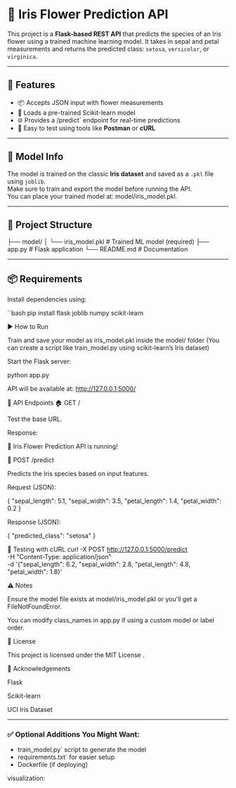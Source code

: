 # 🌸 Iris Flower Prediction API

This project is a **Flask-based REST API** that predicts the species of an Iris flower using a trained machine learning model. It takes in sepal and petal measurements and returns the predicted class: `setosa`, `versicolor`, or `virginica`.

---

## 🚀 Features

- 📦 Accepts JSON input with flower measurements
- 🧠 Loads a pre-trained Scikit-learn model
- 🌐 Provides a /predict` endpoint for real-time predictions
- 🔄 Easy to test using tools like **Postman** or **cURL**

---

## 🧠 Model Info

The model is trained on the classic **Iris dataset** and saved as a `.pkl` file using `joblib`.  
Make sure to train and export the model before running the API.  
You can place your trained model at: model/iris_model.pkl.

---

## 📁 Project Structure


├── model/
│ └── iris_model.pkl # Trained ML model (required)
├── app.py # Flask application
└── README.md # Documentation


---

## 📦 Requirements

Install dependencies using:

``bash
pip install flask joblib numpy scikit-learn

▶️ How to Run

Train and save your model as iris_model.pkl inside the model/ folder
(You can create a script like train_model.py using scikit-learn’s Iris dataset)

Start the Flask server:

python app.py


API will be available at: http://127.0.0.1:5000/

📨 API Endpoints
🏠 GET /

Test the base URL.

Response:

🌸 Iris Flower Prediction API is running!

🔮 POST /predict

Predicts the Iris species based on input features.

Request (JSON):

{
  "sepal_length": 5.1,
  "sepal_width": 3.5,
  "petal_length": 1.4,
  "petal_width": 0.2
}


Response (JSON):

{
  "predicted_class": "setosa"
}

🧪 Testing with cURL
curl -X POST http://127.0.0.1:5000/predict \
     -H "Content-Type: application/json" \
     -d '{"sepal_length": 6.2, "sepal_width": 2.8, "petal_length": 4.8, "petal_width": 1.8}'

⚠️ Notes

Ensure the model file exists at model/iris_model.pkl or you'll get a FileNotFoundError.

You can modify class_names in app.py if using a custom model or label order.

📄 License

This project is licensed under the MIT License
.

🙌 Acknowledgements

Flask

Scikit-learn

UCI Iris Dataset


---

### ✅ Optional Additions You Might Want:
- train_model.py` script to generate the model
- requirements.txt` for easier setup
- Dockerfile (if deploying)

visualization:
